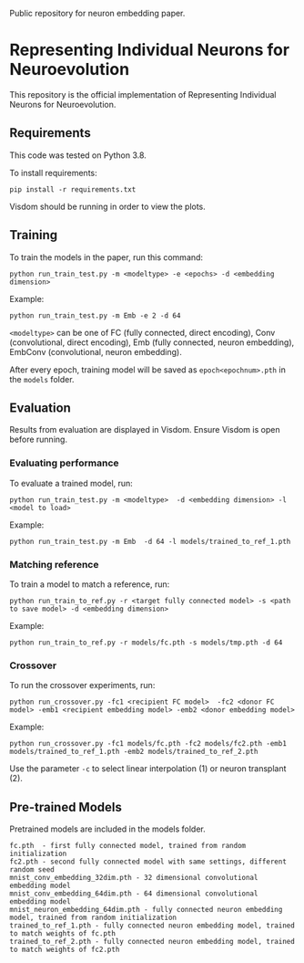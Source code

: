 Public repository for neuron embedding paper.

# Representing Individual Neurons for Neuroevolution

This repository is the official implementation of Representing Individual Neurons for Neuroevolution.

## Requirements

This code was tested on Python 3.8.

To install requirements:

```setup
pip install -r requirements.txt
```

Visdom should be running in order to view the plots.

## Training

To train the models in the paper, run this command:

```train
python run_train_test.py -m <modeltype> -e <epochs> -d <embedding dimension>
```

Example:
```
python run_train_test.py -m Emb -e 2 -d 64
```

```<modeltype>``` can be one of FC (fully connected, direct encoding), Conv (convolutional, direct encoding), Emb (fully connected, neuron embedding), EmbConv (convolutional, neuron embedding).

After every epoch, training model will be saved as ```epoch<epochnum>.pth``` in the ```models``` folder.


## Evaluation
Results from evaluation are displayed in Visdom. Ensure Visdom is open before running.

### Evaluating performance
To evaluate a trained model, run:
```
python run_train_test.py -m <modeltype>  -d <embedding dimension> -l <model to load>
```
Example:
```
python run_train_test.py -m Emb  -d 64 -l models/trained_to_ref_1.pth
```

### Matching reference
To train a model to match a reference, run:
```eval
python run_train_to_ref.py -r <target fully connected model> -s <path to save model> -d <embedding dimension>          
```
Example:
```
python run_train_to_ref.py -r models/fc.pth -s models/tmp.pth -d 64
```

### Crossover

To run the crossover experiments, run:
```eval
python run_crossover.py -fc1 <recipient FC model>  -fc2 <donor FC model> -emb1 <recipient embedding model> -emb2 <donor embedding model>
```
Example:
```eval
python run_crossover.py -fc1 models/fc.pth -fc2 models/fc2.pth -emb1 models/trained_to_ref_1.pth -emb2 models/trained_to_ref_2.pth
```

Use the parameter ```-c``` to select linear interpolation (1) or neuron transplant (2).

## Pre-trained Models

Pretrained models are included in the models folder.

```
fc.pth  - first fully connected model, trained from random initialization
fc2.pth - second fully connected model with same settings, different random seed
mnist_conv_embedding_32dim.pth - 32 dimensional convolutional embedding model
mnist_conv_embedding_64dim.pth - 64 dimensional convolutional embedding model
mnist_neuron_embedding_64dim.pth - fully connected neuron embedding model, trained from random initialization
trained_to_ref_1.pth - fully connected neuron embedding model, trained to match weights of fc.pth
trained_to_ref_2.pth - fully connected neuron embedding model, trained to match weights of fc2.pth
```
